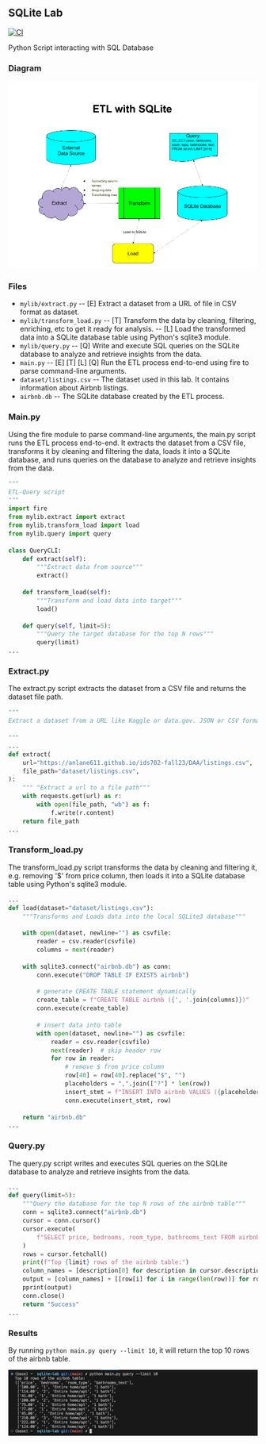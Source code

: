 ## SQLite Lab

[![CI](https://github.com/minlingz/sqlite-lab_minlingz/actions/workflows/cicd.yml/badge.svg)](https://github.com/minlingz/sqlite-lab_minlingz/actions/workflows/cicd.yml)

Python Script interacting with SQL Database

### Diagram

![Alt text](706etl.png)

### Files

* `mylib/extract.py` -- [E] Extract a dataset from a URL of file in CSV format as dataset.
* `mylib/transform_load.py` 
    -- [T] Transform the data by cleaning, filtering, enriching, etc to get it ready for analysis.
    -- [L] Load the transformed data into a SQLite database table using Python's sqlite3 module.
* `mylib/query.py` -- [Q] Write and execute SQL queries on the SQLite database to analyze and retrieve insights from the data.
* `main.py` -- [E] [T] [L] [Q] Run the ETL process end-to-end using fire to parse command-line arguments.
* `dataset/listings.csv` -- The dataset used in this lab. It contains information about Airbnb listings.
* `airbnb.db` -- The SQLite database created by the ETL process.

### Main.py

Using the fire module to parse command-line arguments, the main.py script runs the ETL process end-to-end. It extracts the dataset from a CSV file, transforms it by cleaning and filtering the data, loads it into a SQLite database, and runs queries on the database to analyze and retrieve insights from the data.

```python
"""
ETL-Query script
"""
import fire
from mylib.extract import extract
from mylib.transform_load import load
from mylib.query import query

class QueryCLI:
    def extract(self):
        """Extract data from source"""
        extract()

    def transform_load(self):
        """Transform and load data into target"""
        load()

    def query(self, limit=5):
        """Query the target database for the top N rows"""
        query(limit)
...
```

### Extract.py

The extract.py script extracts the dataset from a CSV file and returns the dataset file path.

```python
"""
Extract a dataset from a URL like Kaggle or data.gov. JSON or CSV formats 

"""
...
def extract(
    url="https://anlane611.github.io/ids702-fall23/DAA/listings.csv",
    file_path="dataset/listings.csv",
):
    """ "Extract a url to a file path"""
    with requests.get(url) as r:
        with open(file_path, "wb") as f:
            f.write(r.content)
    return file_path
...
```

### Transform_load.py

The transform_load.py script transforms the data by cleaning and filtering it, e.g. removing '$' from price column,  then loads it into a SQLite database table using Python's sqlite3 module.

```python
...
def load(dataset="dataset/listings.csv"):
    """Transforms and Loads data into the local SQLite3 database"""

    with open(dataset, newline="") as csvfile:
        reader = csv.reader(csvfile)
        columns = next(reader)

    with sqlite3.connect("airbnb.db") as conn:
        conn.execute("DROP TABLE IF EXISTS airbnb")

        # generate CREATE TABLE statement dynamically
        create_table = f"CREATE TABLE airbnb ({', '.join(columns)})"
        conn.execute(create_table)

        # insert data into table
        with open(dataset, newline="") as csvfile:
            reader = csv.reader(csvfile)
            next(reader)  # skip header row
            for row in reader:
                # remove $ from price column
                row[40] = row[40].replace("$", "")
                placeholders = ",".join(["?"] * len(row))
                insert_stmt = f"INSERT INTO airbnb VALUES ({placeholders})"
                conn.execute(insert_stmt, row)

    return "airbnb.db"
...
```

### Query.py
The query.py script writes and executes SQL queries on the SQLite database to analyze and retrieve insights from the data.

```python
...
def query(limit=5):
    """Query the database for the top N rows of the airbnb table"""
    conn = sqlite3.connect("airbnb.db")
    cursor = conn.cursor()
    cursor.execute(
        f"SELECT price, bedrooms, room_type, bathrooms_text FROM airbnb LIMIT {limit}"
    )
    rows = cursor.fetchall()
    print(f"Top {limit} rows of the airbnb table:")
    column_names = [description[0] for description in cursor.description]
    output = [column_names] + [[row[i] for i in range(len(row))] for row in rows]
    pprint(output)
    conn.close()
    return "Success"
...
```

### Results

By running `python main.py query --limit 10`, it will return the top 10 rows of the airbnb table.

![Alt text](success.png)

